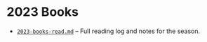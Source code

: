 # 2023 Books

- [`2023-books-read.md`](2023-books-read.md) – Full reading log and notes for the season.
